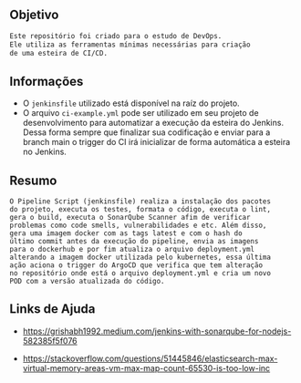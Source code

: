 ## Objetivo

```bash
Este repositório foi criado para o estudo de DevOps.
Ele utiliza as ferramentas mínimas necessárias para criação
de uma esteira de CI/CD.
```

## Informações

- O `jenkinsfile` utilizado está disponível na raíz do projeto.
- O arquivo `ci-example.yml` pode ser utilizado em seu projeto de desenvolvimento
  para automatizar a execução da esteira do Jenkins. Dessa forma sempre que
  finalizar sua codificação e enviar para a branch main o trigger do CI
  irá inicializar de forma automática a esteira no Jenkins.

## Resumo

    O Pipeline Script (jenkinsfile) realiza a instalação dos pacotes
    do projeto, executa os testes, formata o código, executa o lint,
    gera o build, executa o SonarQube Scanner afim de verificar
    problemas como code smells, vulnerabilidades e etc. Além disso,
    gera uma imagem docker com as tags latest e com o hash do
    último commit antes da execução do pipeline, envia as imagens
    para o dockerhub e por fim atualiza o arquivo deployment.yml
    alterando a imagem docker utilizada pelo kubernetes, essa última
    ação aciona o trigger do ArgoCD que verifica que tem alteração
    no repositório onde está o arquivo deployment.yml e cria um novo
    POD com a versão atualizada do código.

## Links de Ajuda

- https://grishabh1992.medium.com/jenkins-with-sonarqube-for-nodejs-582385f5f076

- https://stackoverflow.com/questions/51445846/elasticsearch-max-virtual-memory-areas-vm-max-map-count-65530-is-too-low-inc
